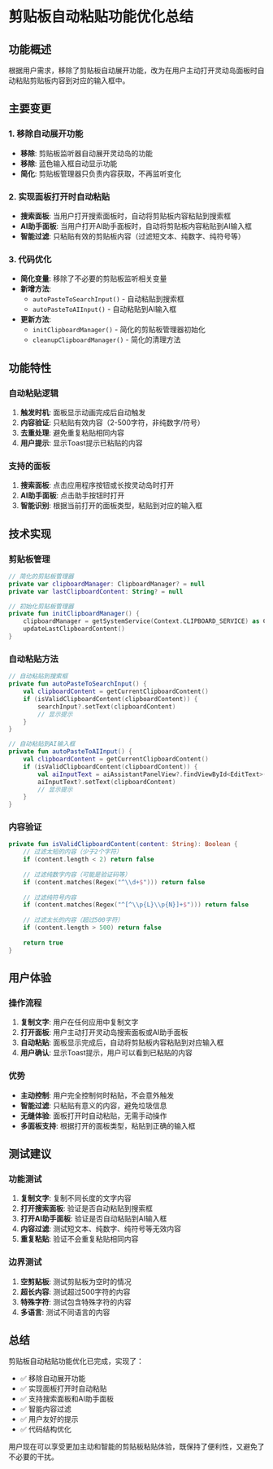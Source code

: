 # 剪贴板自动粘贴功能优化总结

## 功能概述
根据用户需求，移除了剪贴板自动展开功能，改为在用户主动打开灵动岛面板时自动粘贴剪贴板内容到对应的输入框中。

## 主要变更

### 1. 移除自动展开功能
- **移除**: 剪贴板监听器自动展开灵动岛的功能
- **移除**: 蓝色输入框自动显示功能
- **简化**: 剪贴板管理器只负责内容获取，不再监听变化

### 2. 实现面板打开时自动粘贴
- **搜索面板**: 当用户打开搜索面板时，自动将剪贴板内容粘贴到搜索框
- **AI助手面板**: 当用户打开AI助手面板时，自动将剪贴板内容粘贴到AI输入框
- **智能过滤**: 只粘贴有效的剪贴板内容（过滤短文本、纯数字、纯符号等）

### 3. 代码优化
- **简化变量**: 移除了不必要的剪贴板监听相关变量
- **新增方法**: 
  - `autoPasteToSearchInput()` - 自动粘贴到搜索框
  - `autoPasteToAIInput()` - 自动粘贴到AI输入框
- **更新方法**: 
  - `initClipboardManager()` - 简化的剪贴板管理器初始化
  - `cleanupClipboardManager()` - 简化的清理方法

## 功能特性

### 自动粘贴逻辑
1. **触发时机**: 面板显示动画完成后自动触发
2. **内容验证**: 只粘贴有效内容（2-500字符，非纯数字/符号）
3. **去重处理**: 避免重复粘贴相同内容
4. **用户提示**: 显示Toast提示已粘贴的内容

### 支持的面板
1. **搜索面板**: 点击应用程序按钮或长按灵动岛时打开
2. **AI助手面板**: 点击助手按钮时打开
3. **智能识别**: 根据当前打开的面板类型，粘贴到对应的输入框

## 技术实现

### 剪贴板管理
```kotlin
// 简化的剪贴板管理器
private var clipboardManager: ClipboardManager? = null
private var lastClipboardContent: String? = null

// 初始化剪贴板管理器
private fun initClipboardManager() {
    clipboardManager = getSystemService(Context.CLIPBOARD_SERVICE) as ClipboardManager
    updateLastClipboardContent()
}
```

### 自动粘贴方法
```kotlin
// 自动粘贴到搜索框
private fun autoPasteToSearchInput() {
    val clipboardContent = getCurrentClipboardContent()
    if (isValidClipboardContent(clipboardContent)) {
        searchInput?.setText(clipboardContent)
        // 显示提示
    }
}

// 自动粘贴到AI输入框
private fun autoPasteToAIInput() {
    val clipboardContent = getCurrentClipboardContent()
    if (isValidClipboardContent(clipboardContent)) {
        val aiInputText = aiAssistantPanelView?.findViewById<EditText>(R.id.ai_input_text)
        aiInputText?.setText(clipboardContent)
        // 显示提示
    }
}
```

### 内容验证
```kotlin
private fun isValidClipboardContent(content: String): Boolean {
    // 过滤太短的内容（少于2个字符）
    if (content.length < 2) return false
    
    // 过滤纯数字内容（可能是验证码等）
    if (content.matches(Regex("^\\d+$"))) return false
    
    // 过滤纯符号内容
    if (content.matches(Regex("^[^\\p{L}\\p{N}]+$"))) return false
    
    // 过滤太长的内容（超过500字符）
    if (content.length > 500) return false
    
    return true
}
```

## 用户体验

### 操作流程
1. **复制文字**: 用户在任何应用中复制文字
2. **打开面板**: 用户主动打开灵动岛搜索面板或AI助手面板
3. **自动粘贴**: 面板显示完成后，自动将剪贴板内容粘贴到对应输入框
4. **用户确认**: 显示Toast提示，用户可以看到已粘贴的内容

### 优势
- **主动控制**: 用户完全控制何时粘贴，不会意外触发
- **智能过滤**: 只粘贴有意义的内容，避免垃圾信息
- **无缝体验**: 面板打开时自动粘贴，无需手动操作
- **多面板支持**: 根据打开的面板类型，粘贴到正确的输入框

## 测试建议

### 功能测试
1. **复制文字**: 复制不同长度的文字内容
2. **打开搜索面板**: 验证是否自动粘贴到搜索框
3. **打开AI助手面板**: 验证是否自动粘贴到AI输入框
4. **内容过滤**: 测试短文本、纯数字、纯符号等无效内容
5. **重复粘贴**: 验证不会重复粘贴相同内容

### 边界测试
1. **空剪贴板**: 测试剪贴板为空时的情况
2. **超长内容**: 测试超过500字符的内容
3. **特殊字符**: 测试包含特殊字符的内容
4. **多语言**: 测试不同语言的内容

## 总结

剪贴板自动粘贴功能优化已完成，实现了：
- ✅ 移除自动展开功能
- ✅ 实现面板打开时自动粘贴
- ✅ 支持搜索面板和AI助手面板
- ✅ 智能内容过滤
- ✅ 用户友好的提示
- ✅ 代码结构优化

用户现在可以享受更加主动和智能的剪贴板粘贴体验，既保持了便利性，又避免了不必要的干扰。



